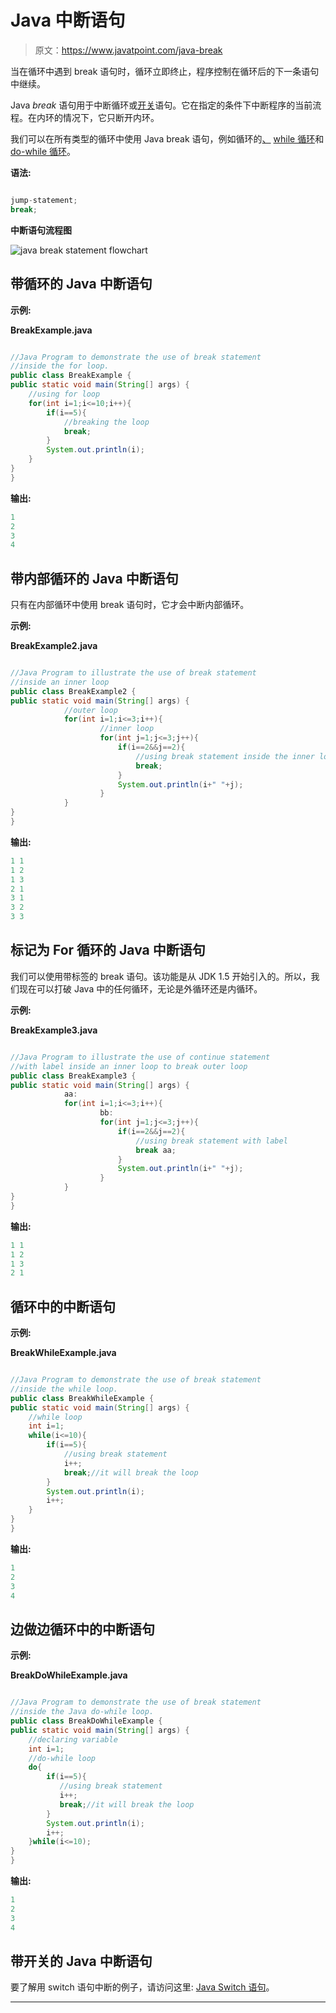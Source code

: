 # Java 中断语句

> 原文：<https://www.javatpoint.com/java-break>

当在循环中遇到 break 语句时，循环立即终止，程序控制在循环后的下一条语句中继续。

Java *break* 语句用于中断循环或[开关](java-switch)语句。它在指定的条件下中断程序的当前流程。在内环的情况下，它只断开内环。

我们可以在所有类型的循环中使用 Java break 语句，例如循环的[、](java-for-loop) [while 循环](java-while-loop)和 [do-while 循环](java-do-while-loop)。

**语法:**

```java

jump-statement;  
break; 

```

**中断语句流程图**

![java break statement flowchart](../img/9efdc92157c4dc975b0adfe116d73fd0.png)

## 带循环的 Java 中断语句

**示例:**

**BreakExample.java**

```java

//Java Program to demonstrate the use of break statement  
//inside the for loop.
public class BreakExample {
public static void main(String[] args) {
    //using for loop
    for(int i=1;i<=10;i++){
    	if(i==5){
    	    //breaking the loop
    		break;
    	}
    	System.out.println(i);
    }
}
}

```

**输出:**

```java
1
2
3
4

```

## 带内部循环的 Java 中断语句

只有在内部循环中使用 break 语句时，它才会中断内部循环。

**示例:**

**BreakExample2.java**

```java

//Java Program to illustrate the use of break statement  
//inside an inner loop 
public class BreakExample2 {
public static void main(String[] args) {
            //outer loop 
	        for(int i=1;i<=3;i++){  
	                //inner loop
	                for(int j=1;j<=3;j++){  
	                    if(i==2&&j==2){  
	                        //using break statement inside the inner loop
	                        break;  
	                    }  
	                    System.out.println(i+" "+j);  
	                }  
	        }  
}
}

```

**输出:**

```java
1 1
1 2
1 3
2 1
3 1
3 2
3 3

```

## 标记为 For 循环的 Java 中断语句

我们可以使用带标签的 break 语句。该功能是从 JDK 1.5 开始引入的。所以，我们现在可以打破 Java 中的任何循环，无论是外循环还是内循环。

**示例:**

**BreakExample3.java**

```java

//Java Program to illustrate the use of continue statement
//with label inside an inner loop to break outer loop
public class BreakExample3 {
public static void main(String[] args) {
            aa:
	        for(int i=1;i<=3;i++){  
	                bb:
	                for(int j=1;j<=3;j++){  
	                    if(i==2&&j==2){  
	                        //using break statement with label
	                        break aa;  
	                    }  
	                    System.out.println(i+" "+j);  
	                }  
	        }  
}
}

```

**输出:**

```java
1 1
1 2
1 3
2 1

```

## 循环中的中断语句

**示例:**

**BreakWhileExample.java**

```java

//Java Program to demonstrate the use of break statement
//inside the while loop.
public class BreakWhileExample {
public static void main(String[] args) {
    //while loop
    int i=1;
    while(i<=10){
        if(i==5){
    	    //using break statement
            i++;
    		break;//it will break the loop
    	}
    	System.out.println(i);
        i++;
    }
}
}

```

**输出:**

```java
1
2
3
4

```

## 边做边循环中的中断语句

**示例:**

**BreakDoWhileExample.java**

```java

//Java Program to demonstrate the use of break statement
//inside the Java do-while loop.
public class BreakDoWhileExample {
public static void main(String[] args) {
    //declaring variable
    int i=1;
    //do-while loop
    do{
        if(i==5){
    	   //using break statement
           i++;
    	   break;//it will break the loop
    	}
    	System.out.println(i);
        i++;
    }while(i<=10);
}
}

```

**输出:**

```java
1
2
3
4

```

## 带开关的 Java 中断语句

要了解用 switch 语句中断的例子，请访问这里: [Java Switch 语句](java-switch)。

* * *